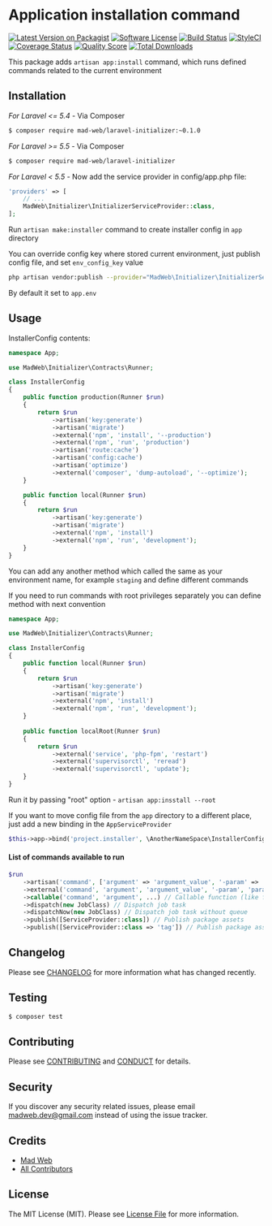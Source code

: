 # Application installation command

[![Latest Version on Packagist][ico-version]][link-packagist]
[![Software License][ico-license]](LICENSE.md)
[![Build Status][ico-travis]][link-travis]
[![StyleCI][ico-style]][link-style]
[![Coverage Status][ico-scrutinizer]][link-scrutinizer]
[![Quality Score][ico-code-quality]][link-code-quality]
[![Total Downloads][ico-downloads]][link-downloads]


This package adds `artisan app:install` command, which runs defined commands related to the current environment

## Installation

_*For Laravel <= 5.4*_ - Via Composer

``` bash
$ composer require mad-web/laravel-initializer:~0.1.0
```

_*For Laravel >= 5.5*_ - Via Composer

``` bash
$ composer require mad-web/laravel-initializer
```

_*For Laravel < 5.5*_ - Now add the service provider in config/app.php file:
```php
'providers' => [
    // ...
    MadWeb\Initializer\InitializerServiceProvider::class,
];
```
Run `artisan make:installer` command to create installer config in `app` directory

You can override config key where stored current environment, just publish config file, and set `env_config_key` value
```bash
php artisan vendor:publish --provider="MadWeb\Initializer\InitializerServiceProvider" --tag=config
```
By default it set to `app.env`

## Usage

InstallerConfig contents:
```php
namespace App;

use MadWeb\Initializer\Contracts\Runner;

class InstallerConfig
{
    public function production(Runner $run)
    {
        return $run
            ->artisan('key:generate')
            ->artisan('migrate')
            ->external('npm', 'install', '--production')
            ->external('npm', 'run', 'production')
            ->artisan('route:cache')
            ->artisan('config:cache')
            ->artisan('optimize')
            ->external('composer', 'dump-autoload', '--optimize');
    }

    public function local(Runner $run)
    {
        return $run
            ->artisan('key:generate')
            ->artisan('migrate')
            ->external('npm', 'install')
            ->external('npm', 'run', 'development');
    }
}
```

You can add any another method which called the same as your environment name, for example `staging` and define different commands

If you need to run commands with root privileges separately you can define method with next convention
```php
namespace App;

use MadWeb\Initializer\Contracts\Runner;

class InstallerConfig
{
    public function local(Runner $run)
    {
        return $run
            ->artisan('key:generate')
            ->artisan('migrate')
            ->external('npm', 'install')
            ->external('npm', 'run', 'development');
    }
    
    public function localRoot(Runner $run)
    {
        return $run
            ->external('service', 'php-fpm', 'restart')
            ->external('supervisorctl', 'reread')
            ->external('supervisorctl', 'update');
    }
}
```
Run it by passing "root" option - `artisan app:insstall --root`

If you want to move config file from the `app` directory to a different place, just add a new binding in the `AppServiceProvider`
```php
$this->app->bind('project.installer', \AnotherNameSpace\InstallerConfig::class);
```

#### List of commands available to run


```php
$run
    ->artisan('command', ['argument' => 'argument_value', '-param' => 'param_value', '--option' => 'option_value', ...]) // Artisan command
    ->external('command', 'argument', 'argument_value', '-param', 'param_value', '--option=option_value', ...) // Any external command
    ->callable('command', 'argument', ...) // Callable function (like for call_user_func)
    ->dispatch(new JobClass) // Dispatch job task
    ->dispatchNow(new JobClass) // Dispatch job task without queue
    ->publish([ServiceProvider::class]) // Publish package assets
    ->publish([ServiceProvider::class => 'tag']) // Publish package assets with tag
```

## Changelog

Please see [CHANGELOG](CHANGELOG.md) for more information what has changed recently.

## Testing

``` bash
$ composer test
```

## Contributing

Please see [CONTRIBUTING](CONTRIBUTING.md) and [CONDUCT](CONDUCT.md) for details.

## Security

If you discover any security related issues, please email madweb.dev@gmail.com instead of using the issue tracker.

## Credits

- [Mad Web](https://github.com/mad-web)
- [All Contributors](../../contributors)

## License

The MIT License (MIT). Please see [License File](LICENSE.md) for more information.

[ico-version]: https://img.shields.io/packagist/v/mad-web/laravel-initializer.svg?style=flat-square
[ico-license]: https://img.shields.io/badge/license-MIT-brightgreen.svg?style=flat-square
[ico-travis]: https://img.shields.io/travis/mad-web/laravel-initializer/master.svg?style=flat-square
[ico-style]: https://styleci.io/repos/100302581/shield
[ico-scrutinizer]: https://img.shields.io/scrutinizer/coverage/g/mad-web/laravel-initializer.svg?style=flat-square
[ico-code-quality]: https://img.shields.io/scrutinizer/g/mad-web/laravel-initializer.svg?style=flat-square
[ico-downloads]: https://img.shields.io/packagist/dt/mad-web/laravel-initializer.svg?style=flat-square

[link-packagist]: https://packagist.org/packages/mad-web/laravel-initializer
[link-travis]: https://travis-ci.org/mad-web/laravel-initializer
[link-style]: https://styleci.io/repos/100302581
[link-scrutinizer]: https://scrutinizer-ci.com/g/mad-web/laravel-initializer/code-structure
[link-code-quality]: https://scrutinizer-ci.com/g/mad-web/laravel-initializer
[link-downloads]: https://packagist.org/packages/mad-web/laravel-initializer
[link-author]: https://github.com/mad-web
[link-contributors]: ../../contributors